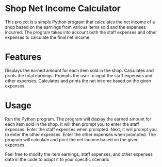 # Shop Net Income Calculator
This project is a simple Python program that calculates the net income of a shop based on the earnings from various items sold and the expenses incurred. The program takes into account both the staff expenses and other expenses to calculate the final net income.

# Features
Displays the earned amount for each item sold in the shop.
Calculates and prints the total earnings.
Prompts the user to input the staff expenses and other expenses.
Calculates and prints the net income based on the given expenses.
# Usage
Run the Python program.
The program will display the earned amount for each item sold in the shop.
It will then prompt you to enter the staff expenses.
Enter the staff expenses when prompted.
Next, it will prompt you to enter the other expenses.
Enter the other expenses when prompted.
The program will calculate and print the net income based on the given expenses.

Feel free to modify the item earnings, staff expenses, and other expenses data in the code to adapt it to your specific scenario.
